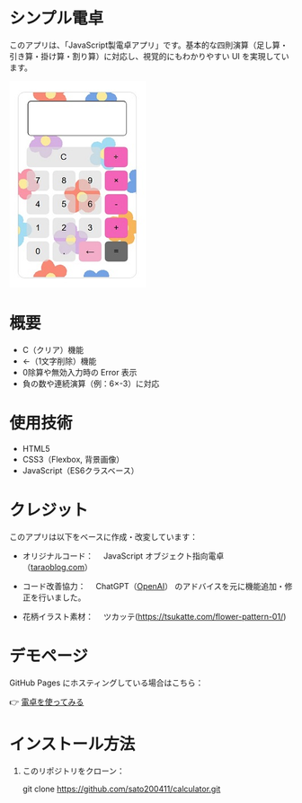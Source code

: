 # シンプル電卓
このアプリは、「JavaScript製電卓アプリ」です。基本的な四則演算（足し算・引き算・掛け算・割り算）に対応し、視覚的にもわかりやすい UI を実現しています。

![screenshot](images/calc.jpg) 


# 概要
- C（クリア）機能
- ←（1文字削除）機能
- 0除算や無効入力時の Error 表示
- 負の数や連続演算（例：6×-3）に対応

# 使用技術
- HTML5
- CSS3（Flexbox, 背景画像）
- JavaScript（ES6クラスベース）

# クレジット
このアプリは以下をベースに作成・改変しています：

- オリジナルコード：
　JavaScript オブジェクト指向電卓（[taraoblog.com](https://taraoblog.com/javascript-oop-calculator/)）

- コード改善協力：
　ChatGPT（[OpenAI](https://openai.com/chatgpt)） のアドバイスを元に機能追加・修正を行いました。

- 花柄イラスト素材：
　ツカッテ(https://tsukatte.com/flower-pattern-01/)

# デモページ
GitHub Pages にホスティングしている場合はこちら：

👉 [電卓を使ってみる](https://sato200411.github.io/calculator/)  


# インストール方法

1. このリポジトリをクローン：

   git clone https://github.com/sato200411/calculator.git


